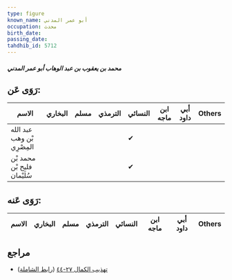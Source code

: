 ```yaml
---
type: figure
known_name: أبو عمر المدني
occupation: محدث
birth_date:
passing_date:
tahdhib_id: 5712
---
```

##### محمد بن يعقوب بن عبد الوهاب أبو عمر المدني

## رَوَى عَن:
| الاسم                       | البخاري | مسلم | الترمذي | النسائي | ابن ماجه | أبي داود | Others |
| --------------------------- | ------- | ---- | ------- | ------- | -------- | -------- | ------ |
| عبد الله بْن وهب المِصْرِي  |         |      |         | ✔       |          |          |        |
| محمد بْن فليح بْن سُلَيْمان |         |      |         | ✔       |          |          |        |
## رَوَى عَنه:
| الاسم | البخاري | مسلم | الترمذي | النسائي | ابن ماجه | أبي داود | Others |
| ----- | ------- | ---- | ------- | ------- | -------- | -------- | ------ |
## مراجع
- [تهذيب الكمال ٢٧-٤٤](obsidian://open?vault=Tahdhib-al-Kamal&file=Figures/٥٧١٢-محمد%20بن%20يعقوب%20بن%20عبد%20الوهاب%20أبو%20عمر%20المدني) ([رابط الشاملة](https://shamela.ws/book/3722/14433))